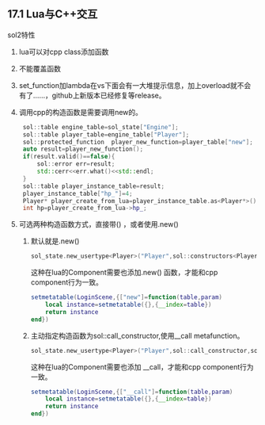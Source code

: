 ## 17.1 Lua与C++交互

sol2特性
1. lua可以对cpp class添加函数
2. 不能覆盖函数
3. set_function加lambda在vs下面会有一大堆提示信息，加上overload就不会有了……，github上新版本已经修复等release。
4. 调用cpp的构造函数是需要调用new的。
   ```c++
    sol::table engine_table=sol_state["Engine"];
    sol::table player_table=engine_table["Player"];
    sol::protected_function  player_new_function=player_table["new"];
    auto result=player_new_function();
    if(result.valid()==false){
        sol::error err=result;
        std::cerr<<err.what()<<std::endl;
    }
    sol::table player_instance_table=result;
    player_instance_table["hp_"]=4;
    Player* player_create_from_lua=player_instance_table.as<Player*>();
    int hp=player_create_from_lua->hp_;
   ```
5. 可选两种构造函数方式，直接带() ，或者使用.new()

    1. 默认就是.new()
        ```c++
        sol_state.new_usertype<Player>("Player",sol::constructors<Player(),Player(int)>());
        ```

        这种在lua的Component需要也添加.new() 函数，才能和cpp component行为一致。
        ```lua
        setmetatable(LoginScene,{["new"]=function(table,param)
            local instance=setmetatable({},{__index=table})
            return instance
        end})
        ```

    2. 主动指定构造函数为sol::call_constructor,使用__call metafunction。
        ```c++
        sol_state.new_usertype<Player>("Player",sol::call_constructor,sol::constructors<Player(),Player(int)>())
        ```

        这种在lua的Component需要也添加 __call，才能和cpp component行为一致。
        ```lua
        setmetatable(LoginScene,{["__call"]=function(table,param)
            local instance=setmetatable({},{__index=table})
            return instance
        end})
        ```